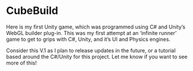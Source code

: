 # CubeBuild

Here is my first Unity game, which was programmed using C# and Unity’s WebGL builder plug-in. This was my first attempt at an ‘infinite runner’ game to get to grips with C#, Unity, and it’s UI and Physics engines.

Consider this V.1 as I plan to release updates in the future, or a tutorial based around the C#/Unity for this project. Let me know if you want to see more of this!
